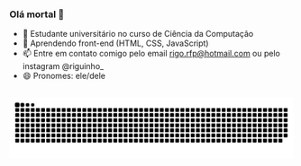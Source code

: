 ### Olá mortal 👋

- 🔭 Estudante universitário no curso de Ciência da Computação
- 🌱 Aprendendo front-end (HTML, CSS, JavaScript)
- 📫 Entre em contato comigo pelo email rigo.rfp@hotmail.com ou pelo instagram @riguinho_
- 😄 Pronomes: ele/dele
##
![Snake animation](https://github.com/Rigobertto/Rigobertto/blob/output/github-contribution-grid-snake.svg)
